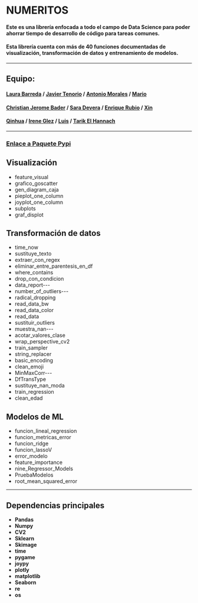 # NUMERITOS

#### Este es una librería enfocada a todo el campo de Data Science para poder ahorrar tiempo de desarrollo de código para tareas comunes.

#### Esta librería cuenta con más de 40 funciones documentadas de visualización, transformación de datos y entrenamiento de modelos.

-----

## Equipo:

#### [Laura Barreda](https://github.com/lauragreemko) / [Javier Tenorio](https://github.com/75Engel) / [Antonio Morales](https://github.com/Toni2Morales) / [Mario](https://github.com/Masara00)
#### [Christian Jerome Bader](https://github.com/jeromebader) / [Sara Devera](saradevera) / [Enrique Rubio](https://github.com/EnriRuRu) / [Xin](xyaimao)
#### [Qinhua](https://github.com/qinghua03) / [Irene Glez](https://github.com/irene-glez) / [Luis](https://github.com/lumivalsa) / [Tarik El Hannach](https://github.com/tarikelhannach)

----
### [Enlace a Paquete Pypi]()

## Visualización
* feature_visual
* grafico_goscatter
* gen_diagram_caja
* pieplot_one_column
* joyplot_one_column
* subplots
* graf_displot



## Transformación de datos
* time_now
* sustituye_texto
* extraer_con_regex
* eliminar_entre_parentesis_en_df
* where_contains
* drop_con_condicion
* data_report---
* number_of_outliers---
* radical_dropping
* read_data_bw
* read_data_color
* read_data
* sustituir_outliers
* muestra_nan---
* acotar_valores_clase
* wrap_perspective_cv2
* train_sampler
* string_replacer
* basic_encoding
* clean_emoji
* MinMaxCorr---
* DfTransType
* sustituye_nan_moda
* train_regression
* clean_edad


## Modelos de ML
* funcion_lineal_regression
* funcion_metricas_error
* funcion_ridge
* funcion_lassoV
* error_modelo
* feature_importance
* nine_Regressor_Models
* PruebaModelos
* root_mean_squared_error

----

## Dependencias principales

* **Pandas**
* **Numpy**
* **CV2**
* **Sklearn**
* **Skimage**
* **time**
* **pygame**
* **joypy**
* **plotly**
* **matplotlib**
* **Seaborn**
* **re**
* **os**
